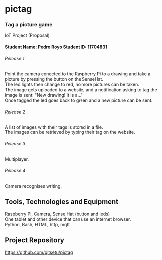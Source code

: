 # pictag
### Tag a picture game

IoT Project (Proposal)

#### Student Name: Pedro Royo    Student ID: 11704831

###### Release 1
Point the camera conected to the Raspberry Pi to a drawing and take a picture by pressing the button on the SenseHat.  
The led lights then change to red, no more pictures can be taken.  
The image gets uploaded to a website, and a notification asking to tag the image is sent: "New drawing! It is a..."  
Once tagged the led goes back to green and a new picture can be sent.  

###### Release 2
A list of images with their tags is stored in a file.  
The images can be retrieved by typing their tag on the website.  

###### Release 3
Multiplayer.  

###### Release 4
Camera recognises writing.  

## Tools, Technologies and Equipment
Raspberry Pi, Camera, Sense Hat (button and leds)  
One tablet and other device that can use an internet browser.  
Python, Bash, HTML, http, mqtt  

## Project Repository
https://github.com/gitsetu/pictag
